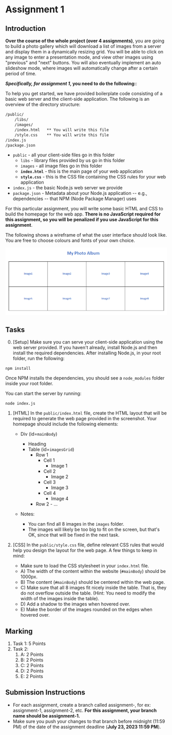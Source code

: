 # Assignment 1

## Introduction

**Over the course of the whole project (over 4 assignments)**, you are going to build a photo gallery which will download a list of images from a server and display them in a dynamically resizing grid. You will be able to click on any image to enter a presentation mode, and view other images using "previous" and "next" buttons. You will also eventually implement an auto slideshow mode, where images will automatically change after a certain period of time.

**_Specifically, for assignment 1_, you need to do the following:**:

To help you get started, we have provided boilerplate code consisting of a basic web server and the client-side application. The following is an overview of the directory structure:

```
/public/
    /libs/
    /images/
    /index.html   ** You will write this file
    /style.css    ** You will write this file
/index.js
/package.json
```

* `public` - all your client-side files go in this folder
    * `libs` - library files provided by us go in this folder
    * `images` - all image files go in this folder
    * **`index.html`** - this is the main page of your web application
    * **`style.css`** - this is the CSS file containing the CSS rules for your web application
* `index.js` - the basic Node.js web server we provide
* `package.json` - Metadata about your Node.js application -- e.g., dependencies -- that NPM (Node Package Manager) uses


For this particular assignment, you will write some basic HTML and CSS to build the homepage for the web app. **There is no JavaScript required for this assignment, so you will be penalized if you use JavaScript for this assignment**.

The following shows a wireframe of what the user interface should look like. You are free to choose colours and fonts of your own choice.

![layout.png](./layout.png?raw=true "Wireframe")


## Tasks

0. [Setup] Make sure you can serve your client-side application using the web server provided. If you haven't already, install Node.js and then install the required dependencies. After installing Node.js, in your root folder, run the following:

```
npm install
```

Once NPM installs the dependencies, you should see a `node_modules` folder inside your root folder.

You can start the server by running:

```
node index.js
```


1. [HTML] In the `public/index.html` file, create the HTML layout that will be required to generate the web page provided in the screenshot. Your homepage should include the following elements:
    - Div (id=`mainBody`)
        - Heading
        - Table (id=`imagesGrid`)
            - Row 1
                - Cell 1
                    - Image 1
                - Cell 2
                    - Image 2
                - Cell 3
                    - Image 3
                - Cell 4
                    - Image 4
            - Row 2
                    - ...

    - Notes:
        - You can find all 8 images in the `images` folder.
        - The images will likely be too big to fit on the screen, but that's OK, since that will be fixed in the next task.

2. [CSS] In the `public/style.css` file, define relevant CSS rules that would help you design the layout for the web page. A few things to keep in mind:
    - Make sure to load the CSS stylesheet in your `index.html` file.
    - A) The width of the content within the website (`#mainBody`) should be 1000px.
    - B) The content (`#mainBody`) should be centered within the web page.
    - C) Make sure that all 8 images fit nicely inside the table. That is, they do not overflow outside the table. (Hint: You need to modify the width of the images inside the table).
    - D) Add a shadow to the images when hovered over.
    - E) Make the border of the images rounded on the edges when hovered over.


## Marking

1. Task 1: 5 Points
2. Task 2:
    1. A: 2 Points
    2. B: 2 Points
    3. C: 2 Points
    4. D: 2 Points
    5. E: 2 Points


## Submission Instructions
- For each assignment, create a branch called assignment-, for ex: assignment-1, assignment-2, etc. **For this assignment, your branch name should be assignment-1.**
- Make sure you push your changes to that branch before midnight (11:59 PM) of the date of the assignment deadline (**July 23, 2023 11:59 PM**).
